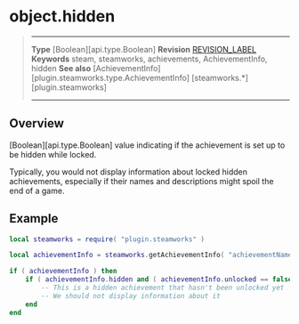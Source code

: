 # object.hidden

> --------------------- ------------------------------------------------------------------------------------------
> __Type__              [Boolean][api.type.Boolean]
> __Revision__          [REVISION_LABEL](REVISION_URL)
> __Keywords__          steam, steamworks, achievements, AchievementInfo, hidden
> __See also__          [AchievementInfo][plugin.steamworks.type.AchievementInfo]
>                       [steamworks.*][plugin.steamworks]
> --------------------- ------------------------------------------------------------------------------------------

## Overview

[Boolean][api.type.Boolean] value indicating if the achievement is set up to be hidden while locked.

Typically, you would not display information about locked hidden achievements, especially if their names and descriptions might spoil the end of a game.


## Example

``````lua
local steamworks = require( "plugin.steamworks" )

local achievementInfo = steamworks.getAchievementInfo( "achievementName" )

if ( achievementInfo ) then
	if ( achievementInfo.hidden and ( achievementInfo.unlocked == false ) ) then
		-- This is a hidden achievement that hasn't been unlocked yet
		-- We should not display information about it
	end
end
``````
